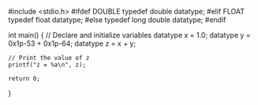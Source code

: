 
#include <stdio.h>
#ifdef DOUBLE
    typedef double datatype;
#elif FLOAT
    typedef float datatype;
#else
    typedef long double datatype;
#endif

int main() {
    // Declare and initialize variables
    datatype x = 1.0;
    datatype y = 0x1p-53 + 0x1p-64;
    datatype z = x + y;

    // Print the value of z
    printf("z = %a\n", z);

    return 0;
}
